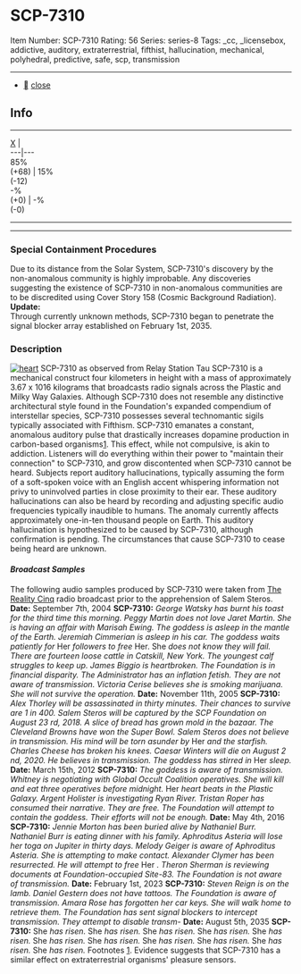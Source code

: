 # SCP-7310
Item Number: SCP-7310
Rating: 56
Series: series-8
Tags: _cc, _licensebox, addictive, auditory, extraterrestrial, fifthist, hallucination, mechanical, polyhedral, predictive, safe, scp, transmission

---

  * [](javascript:;)
[close](javascript:;)
## Info
* * *
[X](javascript:;)
|   
---|---  
85%  
(+68) | 15%  
(-12)  
-%  
(+0) | -%  
(-0)  
* * *

* * *
### Special Containment Procedures
  
Due to its distance from the Solar System, SCP-7310's discovery by the non-anomalous community is highly improbable. Any discoveries suggesting the existence of SCP-7310 in non-anomalous communities are to be discredited using Cover Story 158 (Cosmic Background Radiation). 
**Update:**  
Through currently unknown methods, SCP-7310 began to penetrate the signal blocker array established on February 1st, 2035.
### Description
[![heart](https://scp-wiki.wdfiles.com/local--resized-images/scp-7310/heart/medium.jpg)](https://scp-wiki.wdfiles.com/local--files/scp-7310/heart)
SCP-7310 as observed from Relay Station Tau
SCP-7310 is a mechanical construct four kilometers in height with a mass of approximately 3.67 x 1016 kilograms that broadcasts radio signals across the Plastic and Milky Way Galaxies. Although SCP-7310 does not resemble any distinctive architectural style found in the Foundation's expanded compendium of interstellar species, SCP-7310 possesses several technomantic sigils typically associated with Fifthism.
SCP-7310 emanates a constant, anomalous auditory pulse that drastically increases dopamine production in carbon-based organisms[1](javascript:;). This effect, while not compulsive, is akin to addiction. Listeners will do everything within their power to "maintain their connection" to SCP-7310, and grow discontented when SCP-7310 cannot be heard.
Subjects report auditory hallucinations, typically assuming the form of a soft-spoken voice with an English accent whispering information not privy to uninvolved parties in close proximity to their ear. These auditory hallucinations can also be heard by recording and adjusting specific audio frequencies typically inaudible to humans. The anomaly currently affects approximately one-in-ten thousand people on Earth. This auditory hallucination is hypothesized to be caused by SCP-7310, although confirmation is pending.
The circumstances that cause SCP-7310 to cease being heard are unknown.
#### _Broadcast Samples_
The following audio samples produced by SCP-7310 were taken from [The Reality Cinq](https://scp-wiki.wikidot.com/scp-5967) radio broadcast prior to the apprehension of Salem Steros.
**Date:** September 7th, 2004
**SCP-7310:** _George Watsky has burnt his toast for the third time this morning. Peggy Martin does not love Jaret Martin. She is having an affair with Marisah Ewing. The goddess is asleep in the mantle of the Earth. Jeremiah Cimmerian is asleep in his car. The goddess waits patiently for_ Her _followers to free_ Her. She _does not know they will fail. There are fourteen loose cattle in Catskill, New York. The youngest calf struggles to keep up. James Biggio is heartbroken. The Foundation is in financial disparity. The Administrator has an inflation fetish. They are not aware of transmission. Victoria Cerise believes she is smoking marijuana. She will not survive the operation._
**Date:** November 11th, 2005
**SCP-7310:** _Alex Thorley will be assassinated in thirty minutes. Their chances to survive are 1 in 400. Salem Steros will be captured by the SCP Foundation on August 23 rd, 2018. A slice of bread has grown mold in the bazaar. The Cleveland Browns have won the Super Bowl. Salem Steros does not believe in transmission. His mind will be torn asunder by_ Her _and the starfish. Charles Cheese has broken his knees. Caesar Winters will die on August 2 nd, 2020. He believes in transmission. The goddess has stirred in_ Her _sleep._
**Date:** March 15th, 2012
**SCP-7310:** _The goddess is aware of transmission. Whitney is negotiating with Global Occult Coalition operatives. She will kill and eat three operatives before midnight._ Her _heart beats in the Plastic Galaxy. Argent Holister is investigating Ryan River. Tristan Roper has consumed their narrative. They are free. The Foundation will attempt to contain the goddess. Their efforts will not be enough._
**Date:** May 4th, 2016
**SCP-7310:** _Jennie Morton has been buried alive by Nathaniel Burr. Nathaniel Burr is eating dinner with his family. Aphroditus Asteria will lose her toga on Jupiter in thirty days. Melody Geiger is aware of Aphroditus Asteria. She is attempting to make contact. Alexander Clymer has been resurrected. He will attempt to free_ Her _. Theron Sherman is reviewing documents at Foundation-occupied Site-83. The Foundation is not aware of transmission._
**Date:** February 1st, 2023
**SCP-7310:** _Steven Reign is on the lamb. Daniel Gestern does not have tattoos. The Foundation is aware of transmission. Amara Rose has forgotten her car keys. She will walk home to retrieve them. The Foundation has sent signal blockers to intercept transmission. They attempt to disable transm-_
**Date:** August 5th, 2035
**SCP-7310:** She _has risen._ She _has risen._ She _has risen._ She _has risen._ She _has risen._ She _has risen._ She _has risen._ She _has risen._ She _has risen._ She _has risen._ She _has risen._
Footnotes
[1](javascript:;). Evidence suggests that SCP-7310 has a similar effect on extraterrestrial organisms' pleasure sensors.